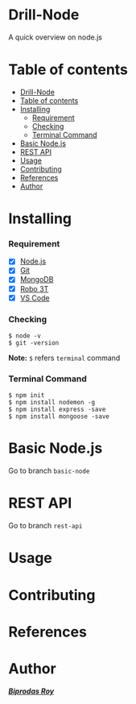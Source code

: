 # Drill-Node
A quick overview on node.js

# Table of contents
<!-- TOC  -->
- [Drill-Node](#drill-node)
- [Table of contents](#table-of-contents)
- [Installing](#installing)
    - [Requirement](#requirement)
    - [Checking](#checking)
    - [Terminal Command](#terminal-command)
- [Basic Node.js](#basic-nodejs)
- [REST API](#rest-api)
- [Usage](#usage)
- [Contributing](#contributing)
- [References](#references)
- [Author](#author)
<!-- /TOC -->

# Installing

### Requirement
- [x] [Node.js]()
- [x] [Git]()
- [x] [MongoDB]()
- [x] [Robo 3T]()
- [x] [VS Code]()

### Checking
```
$ node -v
$ git -version
```
**Note:** `$` refers `terminal` command

### Terminal Command
```
$ npm init
$ npm install nodemon -g
$ npm install express -save
$ npm install mongoose -save
```


# Basic Node.js

Go to branch `basic-node` 


# REST API

Go to branch `rest-api` 




# Usage

# Contributing 

# References

# Author
***[Biprodas Roy]()***
